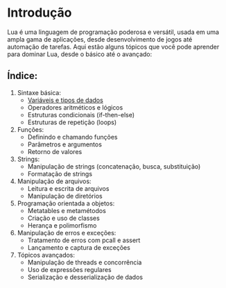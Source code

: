 # Introdução
Lua é uma linguagem de programação poderosa e versátil, usada em uma ampla gama de aplicações, desde desenvolvimento de jogos até automação de tarefas. Aqui estão alguns tópicos que você pode aprender para dominar Lua, desde o básico até o avançado:

## Índice:
1. Sintaxe básica:
    + [Variáveis e tipos de dados](sintaxeBasica/variaveis.md)
    + Operadores aritméticos e lógicos
    + Estruturas condicionais (if-then-else)
    + Estruturas de repetição (loops)
2. Funções:
    + Definindo e chamando funções
    + Parâmetros e argumentos
    + Retorno de valores
3. Strings:
    + Manipulação de strings (concatenação, busca, substituição)
    + Formatação de strings
5. Manipulação de arquivos:
    + Leitura e escrita de arquivos
    + Manipulação de diretórios
6. Programação orientada a objetos:
    + Metatables e metamétodos
    + Criação e uso de classes
    + Herança e polimorfismo
7. Manipulação de erros e exceções:
    + Tratamento de erros com pcall e assert
    + Lançamento e captura de exceções
8. Tópicos avançados:
    + Manipulação de threads e concorrência
    + Uso de expressões regulares
    + Serialização e desserialização de dados
